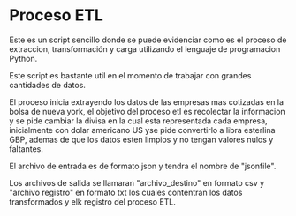 # Proceso ETL
Este es un script sencillo donde se puede evidenciar como es el proceso de extraccion, transformación y carga utilizando el lenguaje de programacion Python.

Este script es bastante util en el momento de trabajar con grandes cantidades de datos.

El proceso inicia extrayendo los datos de las empresas mas  cotizadas en la bolsa de nueva york, el objetivo del proceso etl es recolectar la informacion y se pide cambiar la divisa en la cual esta representada cada empresa, inicialmente con dolar americano US yse pide convertirlo a libra esterlina GBP, ademas de que los datos esten limpios y no tengan valores nulos y faltantes.

El archivo de entrada es de formato json y tendra el nombre de "jsonfile".

Los archivos de salida se llamaran "archivo_destino" en formato csv y "archivo registro" en formato txt los cuales contentran los datos transformados y elk registro del proceso ETL.


